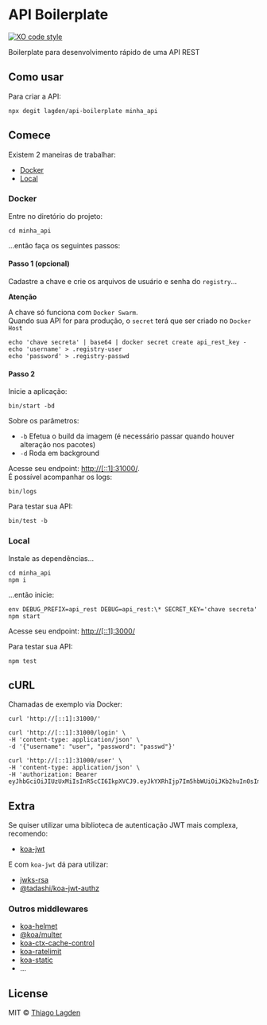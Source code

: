 # API Boilerplate

[![XO code style][xo-img]][xo]

[xo-img]:        https://img.shields.io/badge/code_style-XO-5ed9c7.svg
[xo]:            https://github.com/sindresorhus/xo


Boilerplate para desenvolvimento rápido de uma API REST


## Como usar

Para criar a API:

```shell
npx degit lagden/api-boilerplate minha_api
```


## Comece

Existem 2 maneiras de trabalhar:

- [Docker](#docker)
- [Local](#local)


### Docker

Entre no diretório do projeto:

```shell
cd minha_api
```

...então faça os seguintes passos:


#### Passo 1 (opcional)

Cadastre a chave e crie os arquivos de usuário e senha do `registry`...

**Atenção**

A chave só funciona com `Docker Swarm`.  
Quando sua API for para produção, o `secret` terá que ser criado no `Docker Host`


```shell
echo 'chave secreta' | base64 | docker secret create api_rest_key -
echo 'username' > .registry-user
echo 'password' > .registry-passwd
```


#### Passo 2

Inicie a aplicação:

```shell
bin/start -bd
```

Sobre os parâmetros:

 - `-b` Efetua o build da imagem (é necessário passar quando houver alteração nos pacotes)
 - `-d` Roda em background


Acesse seu endpoint: [http://[::1]:31000/](http://[::1]:31000/).  
É possível acompanhar os logs:

```shell
bin/logs
```

Para testar sua API:

```shell
bin/test -b
```


### Local

Instale as dependências...

```shell
cd minha_api
npm i
```

...então inicie:

```shell
env DEBUG_PREFIX=api_rest DEBUG=api_rest:\* SECRET_KEY='chave secreta' npm start
```

Acesse seu endpoint: [http://[::1]:3000/](http://[::1]:3000/)


Para testar sua API:

```shell
npm test
```


## cURL

Chamadas de exemplo via Docker:

```shell
curl 'http://[::1]:31000/'
```

```shell
curl 'http://[::1]:31000/login' \
-H 'content-type: application/json' \
-d '{"username": "user", "password": "passwd"}'
```

```shell
curl 'http://[::1]:31000/user' \
-H 'content-type: application/json' \
-H 'authorization: Bearer eyJhbGciOiJIUzUxMiIsInR5cCI6IkpXVCJ9.eyJkYXRhIjp7Im5hbWUiOiJKb2huIn0sImp0aSI6IjVkOWExYjBkNmU1OGUxYTQ1YjQ3MTZlZSIsImF1ZCI6Imh0dHA6Ly9bOjoxXSIsImlhdCI6MTU3MDM4MDU1NywibmJmIjoxNTcwMzgwNTU3fQ.wE11wXEdCrvep61aC8sylUIyvfXDeTOLx0r_OUNxfZAq27vluRXOw4pqUtZf5eWM5Xb9OTcyA7XGbtKMX14dHw'
```


## Extra

Se quiser utilizar uma biblioteca de autenticação JWT mais complexa, recomendo:

- [koa-jwt](https://github.com/koajs/jwt)

E com `koa-jwt` dá para utilizar:

- [jwks-rsa](https://github.com/auth0/node-jwks-rsa)
- [@tadashi/koa-jwt-authz](https://github.com/lagden/koa-jwt-authz)


### Outros middlewares

- [koa-helmet](https://github.com/venables/koa-helmet)
- [@koa/multer](https://github.com/koajs/multer)
- [koa-ctx-cache-control](https://github.com/koajs/ctx-cache-control)
- [koa-ratelimit](https://github.com/koajs/ratelimit)
- [koa-static](https://github.com/koajs/static)
- ...

## License

MIT © [Thiago Lagden](https://github.com/lagden)
